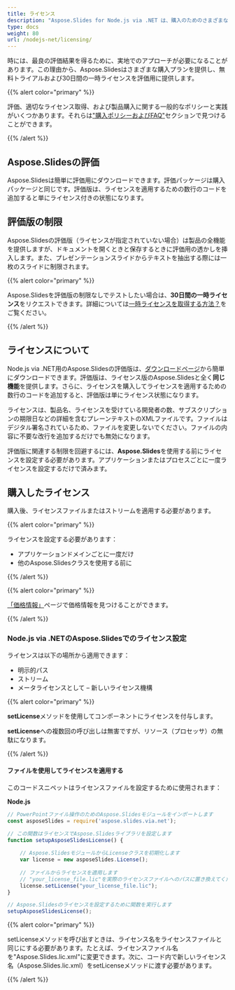 ```yaml
---
title: ライセンス
description: "Aspose.Slides for Node.js via .NET は、購入のためのさまざまなプランを提供するか、ライセンスおよびサブスクリプションポリシーを使用して評価のための無料トライアルおよび30日間の一時ライセンスを提供します。"
type: docs
weight: 80
url: /nodejs-net/licensing/
---
```


時には、最良の評価結果を得るために、実地でのアプローチが必要になることがあります。この理由から、Aspose.Slidesはさまざまな購入プランを提供し、無料トライアルおよび30日間の一時ライセンスを評価用に提供します。

{{% alert color="primary" %}}

評価、適切なライセンス取得、および製品購入に関する一般的なポリシーと実践がいくつかあります。それらは["購入ポリシーおよびFAQ"](https://purchase.aspose.com/policies)セクションで見つけることができます。

{{% /alert %}}

## **Aspose.Slidesの評価**
Aspose.Slidesは簡単に評価用にダウンロードできます。評価パッケージは購入パッケージと同じです。評価版は、ライセンスを適用するための数行のコードを追加すると単にライセンス付きの状態になります。

## **評価版の制限**
Aspose.Slidesの評価版（ライセンスが指定されていない場合）は製品の全機能を提供しますが、ドキュメントを開くときと保存するときに評価用の透かしを挿入します。また、プレゼンテーションスライドからテキストを抽出する際には一枚のスライドに制限されます。

{{% alert color="primary" %}} 

Aspose.Slidesを評価版の制限なしでテストしたい場合は、**30日間の一時ライセンス**をリクエストできます。詳細については[一時ライセンスを取得する方法？](https://purchase.aspose.com/temporary-license)をご覧ください。

{{% /alert %}} 

## **ライセンスについて**
Node.js via .NET用のAspose.Slidesの評価版は、[ダウンロードページ](https://releases.aspose.com/slides/nodejs-net/)から簡単にダウンロードできます。評価版は、ライセンス版のAspose.Slidesと全く**同じ機能**を提供します。さらに、ライセンスを購入してライセンスを適用するための数行のコードを追加すると、評価版は単にライセンス状態になります。

ライセンスは、製品名、ライセンスを受けている開発者の数、サブスクリプションの期限日などの詳細を含むプレーンテキストのXMLファイルです。ファイルはデジタル署名されているため、ファイルを変更しないでください。ファイルの内容に不要な改行を追加するだけでも無効になります。

評価版に関連する制限を回避するには、**Aspose.Slides**を使用する前にライセンスを設定する必要があります。アプリケーションまたはプロセスごとに一度ライセンスを設定するだけで済みます。

## 購入したライセンス

購入後、ライセンスファイルまたはストリームを適用する必要があります。

{{% alert color="primary" %}}

ライセンスを設定する必要があります：
* アプリケーションドメインごとに一度だけ
* 他のAspose.Slidesクラスを使用する前に

{{% /alert %}}

{{% alert color="primary" %}}

[「価格情報」](https://purchase.aspose.com/pricing/slides/family)ページで価格情報を見つけることができます。

{{% /alert %}}

### **Node.js via .NETのAspose.Slidesでのライセンス設定**

ライセンスは以下の場所から適用できます：

* 明示的パス
* ストリーム
* メータライセンスとして – 新しいライセンス機構

{{% alert color="primary" %}}

**setLicense**メソッドを使用してコンポーネントにライセンスを付与します。

**setLicense**への複数回の呼び出しは無害ですが、リソース（プロセッサ）の無駄になります。

{{% /alert %}}

#### **ファイルを使用してライセンスを適用する**

このコードスニペットはライセンスファイルを設定するために使用されます：

**Node.js**

```javascript
// PowerPointファイル操作のためのAspose.Slidesモジュールをインポートします
const asposeSlides = require('aspose.slides.via.net');

// この関数はライセンスでAspose.Slidesライブラリを設定します
function setupAsposeSlidesLicense() {
	
    // Aspose.SlidesモジュールからLicenseクラスを初期化します
    var license = new asposeSlides.License();
    
    // ファイルからライセンスを適用します
    // "your_license_file.lic"を実際のライセンスファイルへのパスに置き換えてください
    license.setLicense("your_license_file.lic");
}

// Aspose.Slidesのライセンスを設定するために関数を実行します
setupAsposeSlidesLicense();
```
{{% alert color="primary" %}}

setLicenseメソッドを呼び出すときは、ライセンス名をライセンスファイルと同じにする必要があります。たとえば、ライセンスファイル名を"Aspose.Slides.lic.xml"に変更できます。次に、コード内で新しいライセンス名（Aspose.Slides.lic.xml）をsetLicenseメソッドに渡す必要があります。

{{% /alert %}}